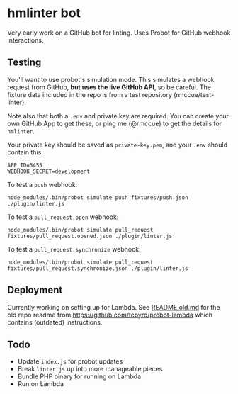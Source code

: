 # hmlinter bot

Very early work on a GitHub bot for linting. Uses Probot for GitHub webhook interactions.

## Testing

You'll want to use probot's simulation mode. This simulates a webhook request from GitHub, **but uses the live GitHub API**, so be careful. The fixture data included in the repo is from a test repository (rmccue/test-linter).

Note also that both a `.env` and private key are required. You can create your own GitHub App to get these, or ping me (@rmccue) to get the details for `hmlinter`.

Your private key should be saved as `private-key.pem`, and your `.env` should contain this:

```
APP_ID=5455
WEBHOOK_SECRET=development
```

To test a `push` webhook:

```
node_modules/.bin/probot simulate push fixtures/push.json ./plugin/linter.js
```

To test a `pull_request.open` webhook:

```
node_modules/.bin/probot simulate pull_request fixtures/pull_request.opened.json ./plugin/linter.js
```

To test a `pull_request.synchronize` webhook:

```
node_modules/.bin/probot simulate pull_request fixtures/pull_request.synchronize.json ./plugin/linter.js
```

## Deployment

Currently working on setting up for Lambda. See [README.old.md]() for the old repo readme from https://github.com/tcbyrd/probot-lambda which contains (outdated) instructions.

## Todo

* Update `index.js` for probot updates
* Break `linter.js` up into more manageable pieces
* Bundle PHP binary for running on Lambda
* Run on Lambda
